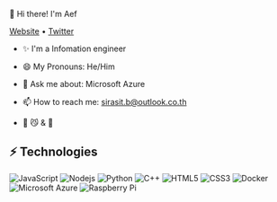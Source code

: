 👋 Hi there! I'm Aef

[Website](https://sway.office.com/icbCSKMj1PiBf0xc) •  [Twitter](https://twitter.com/aeff033)

- ✨ I'm a Infomation engineer 

- 😄 My Pronouns: He/Him
- 💬 Ask me about: Microsoft Azure
- 📫 How to reach me: sirasit.b@outlook.co.th
- 💖 😼 & 🐶



## ⚡ Technologies

![JavaScript](https://img.shields.io/badge/-JavaScript-black?style=flat-square&logo=javascript)
![Nodejs](https://img.shields.io/badge/-Nodejs-black?style=flat-square&logo=Node.js)
![Python](https://img.shields.io/badge/-Python-black?style=flat-square&logo=Python)
![C++](https://img.shields.io/badge/-C++-00599C?style=flat-square&logo=c)
![HTML5](https://img.shields.io/badge/-HTML5-E34F26?style=flat-square&logo=html5&logoColor=white)
![CSS3](https://img.shields.io/badge/-CSS3-1572B6?style=flat-square&logo=css3)
![Docker](https://img.shields.io/badge/-Docker-black?style=flat-square&logo=docker)
![Microsoft Azure](https://img.shields.io/badge/Microsoft%20Azure-232F7E?style=flat-square&logo=microsoft-azure)
![Raspberry Pi](https://img.shields.io/badge/-Raspberry%20Pi-C51A4A?style=flat-square&logo=Raspberry-Pi)


<!--
**aeff60/aeff60** is a ✨ _special_ ✨ repository because its `README.md` (this file) appears on your GitHub profile.
[![Anurag's GitHub stats](https://github-readme-stats.vercel.app/api?username=aeff60)](https://github.com/anuraghazra/github-readme-stats)
Here are some ideas to get you started:
![Visitor Badge](https://visitor-badge.laobi.icu/badge?page_id=aemmadi.aemmadi)

[![Top Langs](https://github-readme-stats.vercel.app/api/top-langs/?username=aeff60&layout=compact)](https://github.com/anuraghazra/github-readme-stats)
- 🔭 I’m currently working on ...
- 🌱 I’m currently learning ...
- 👯 I’m looking to collaborate on ...
- 🤔 I’m looking for help with ...
- 💬 Ask me about ...
- 📫 How to reach me: ...
- 😄 Pronouns: ...
- ⚡ Fun fact: ...
-->
